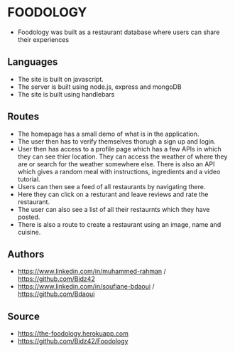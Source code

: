 
# FOODOLOGY

- Foodology was built as a restaurant database where users can share their experiences

## Languages

- The site is built on javascript. 
- The server is built using node.js, express and mongoDB
- The site is built using handlebars

## Routes

- The homepage has a small demo of what is in the application.
- The user then has to verify themselves thorugh a sign up and login.
- User then has access to a profile page which has a few APIs in which they can see thier location. They can access the weather of where they are or search for the weather somewhere else. There is also an API which gives a random meal with instructions, ingredients and a video tutorial.
- Users can then see a feed of all restaurants by navigating there.
- Here they can click on a resturant and leave reviews and rate the restaurant. 
- The user can also see a list of all their restaurnts which they have posted.
- There is also a route to create a restaurant using an image, name and cuisine.


## Authors

- https://www.linkedin.com/in/muhammed-rahman / https://github.com/Bidz42
- https://www.linkedin.com/in/soufiane-bdaoui / https://github.com/Bdaoui


## Source

- https://the-foodology.herokuapp.com
- https://github.com/Bidz42/Foodology


